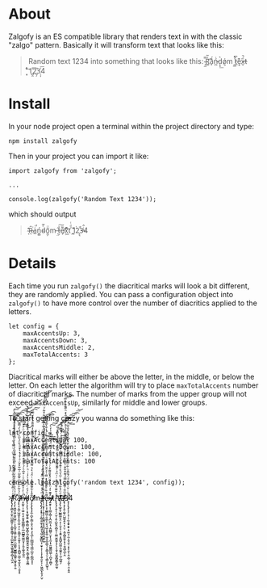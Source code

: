 # About
Zalgofy is an ES compatible library that renders text in with the classic "zalgo" pattern. 
Basically it will transform text that looks like this:
>Random text 1234
into something that looks like this:
>̴̘̼̿R̳ͯ͂͢ȁ̙́ń̵̪̇d̦̟͛͟ó̷͕m ̰̲͑̽t̷̲̀͆ė͓͊͘x̶̬ͣ̚t ͓ͦͥ͝1̻̯̄͞2͍̗̎3̜͎͑͞4

# Install
In your node project open a terminal within the project directory and type:
```
npm install zalgofy
```
Then in your project you can import it like:
```
import zalgofy from 'zalgofy';

...

console.log(zalgofy('Random Text 1234'));
```
which should output
>̴̄̕ͅȒ̶̖͘a̲ͬͬ̕ṉ̻́d̴ͤ̃͘o̰̗͂̈m ̶͉̤̋țͮ͠ͅe̸̞͌̈x͖͊ͯ͞t ̭́ͩͭ1͈͌́̇2̝͉ͭ̕3̶ͥ̂ͅ4

# Details
Each time you run `zalgofy()` the diacritical marks will look a bit different, they are randomly applied.
You can pass a configuration object into `zalgofy()` to have more control over the number of diacritics applied to the letters.

```
let config = {
    maxAccentsUp: 3,
    maxAccentsDown: 3,
    maxAccentsMiddle: 2,
    maxTotalAccents: 3
};
```

Diacritical marks will either be above the letter, in the middle, or below the letter. On each letter the algorithm will try to place
`maxTotalAccents` number of diacritical marks. The number of marks from the upper group will not exceed `maxAccentsUp`, similarly for
middle and lower groups.

To start getting crazy you wanna do something like this:

```
let config = {
    maxAccentsUp: 100,
    maxAccentsDown: 100,
    maxAccentsMiddle: 100,
    maxTotalAccents: 100
};

console.log(zalgofy('random text 1234', config));
```
≯̸̵̸̸̡̢̡̨̧̛̛̛͇͓̠̰̞̤̺͚̺͈̦͎͚͍͈̳̘͔̩̯̺̰̙͖̝͖͈̥̳̹̻̩̘̲̤̭ͨ͑ͬ̇̅̐ͯ̋ͩ̇̉̑̍ͫͧ̌̂ͭ̇̉́̾̌ͫ͑ͧ̿ͤ͋ͨ̋͆̿̍͊̉̍̈́̌ͣ͌͂́ͦ͘̕͢͜͠͝ͅŖ̡̧̨̛̛̛͖̫͈͖̦̰͍̫̺̦̜͕̟̺̘̝͖̼̜̺͈̼̙̤̺͚̰̜̺̳̻͎͇͍̹͚̞͓͈̜͍̐ͦ̈̍ͪ̋̅͌ͣ͋ͦͤ͌̄ͩͤ̋̉̊ͣ͊̽ͪ́ͦ̀̇ͬͮ̃͑̽̾̓̀͛̾̽͌ͫ̕͘͟͜͡͡͡͠͞͞ͅa̵̷̸̶̴̴̶̡̨̢̛̛͓͔͚̦̺͖̝͓͙̫̞̫̤͉͔̠͙̮͇̥̹͈̫̟̟͕͕͙̩̻̺̹̰̲̩̰͉̫̙̟̤͔̮̞̥̐̈́ͯ̃͐͋̐ͫ̌͂̆ͫͯ̅͋̊̌ͬͣ̇̊́̽͛͒̄ͪ̄̈́͛ͫ̀ͩ̊̀́̿̄̕͘͞͡ņ̵̵̴̷̸̵̷̷̴̵̴̶̯̰̙̹͎͖̠̯͉̞̮̬͓̳̪̻̞̹̲̤̪̲͇̭̤̳̫͓̹̙͍̞͚̖̬̼͍̤̀ͭͤ̇̉͌͂̎ͫͧͥ͒̅ͮ͐́͑̄̌̍̂̈́ͭ̄ͥ̑̆̾̂̑ͫ̉̍̃ͪ̈ͨ̐̄ͣ̂͌̕̚͢͟͜͝͝d̴̵̸̡̢̨̨̢͎͙̘͚͓̱͍͙͇̜̻̤̺̟̻̝͖͔̻̻͚̬̼͈̮̰͙̤͔̳̞͈̳̩̱̮̻̍̈́ͩͬͨ̏̓͗ͨ̾ͥͪ̓̍̆͛ͩͬ̈͐̌̄̾̿͆̿̏͆̀̋́́̊̾͂̊ͧͪ̋̅̀͋ͧ̚͜͟͝͞͠͝͝͝ͅͅơ̸̷̡̧̨̡̢̡̡̛̛̼̹̪̙͎̳͔̱̞̤͔̟͉̝͉̲͎̹̲̲̺͖͉̪̪̹̲̰̠̗̻̪̞͓̝͂̐̾͋͌̃̏̃̓ͭ̈́́͛́ͮ͌̈̎ͫ͒̍̈́́ͦͩ̑̃̍̑ͨͧͣ̑͋̓̎̄̎̐͛̂̇̆̿̋̚̕͟͜͟͡͠m ̶̶̷̵̸̡̢̡̢̡̧͙̟͉͕͚̦̥̫͓̟͍͉̖̘̰̠̰̟̳̺̖̜͈̟͓̩͎͔͎̭̞̮̤̙̗͕͖̰̪̙̭̖̗̤̬ͥͫͦ̊̿̓͋ͮͫ͊́̈̐̇́ͭͥͫͨ̂̐̿̋͊̌ͨͧ̿̓̄̈́ͫ́͂ͥ͆ͯ̕̕͜͠͡͞͠t̸̸̴̵̴̷̵̷̴̶̷̨̨͎̮͓̙͕̯̝̝͕̰͚̼̤̞̥̬̪̰̝̻̲̫̪͚̦͖̾͒͌͗̽ͭ̄͛̌͑̏̋͒ͦ̊ͣͨ̊ͣ̑͛ͬ͊͐̎̓͆͂̈̐ͨ̊̂ͦ́͒ͪ̇̑̉ͨ̽͋̊̃ͨͮͮ̿̑́́ͧ̚͘͜͠͝͞ͅͅe̶̷̵̵̴̢̨̨̥͓͎̺͇͖̹͈̱̲͎̤̱̖̘̺̝͙̞͍̠̼͎͍̲̠͇͉͕̞̳̞̞̤͕͎̳̠̥̼̺̥͉͌ͪ͂ͮ̐ͬ̾͛̽̿̇͐ͯ̑̆ͯ̽͊ͯͥ͌̑̀ͩͪ͌͑͗͑̇̂ͬ́̾̐̀͂͑̾̀̂͘͜͢͟͜͠͡͡x̷̸̵̸̵̴̴̸̡͍̱̥̩͕̫̳͔̻̦͓̪̫̪͎͉̩͈̺̻̠̫͙̩̘̰͎̟̫͖͍̳͖̲̜̦̪̬̗̼̻̞̓̄͊͐̓ͪ͂̑̈̑̈́̽̄̑͌͒ͨͨ̍̉ͬ̓̓̃̓͗̿̈́̓ͫ̑ͣ̇̇̍̓̀̕͘͢͟͜͜͜͜͠͠ͅt ̵̸̨̢̨̡̨̛̱̜̖̠̫͔͎͈̩̺͈̭͔̻̯̹̜̤̳̮͖̼̥̝̗̖̝͕̬̜̭͚̗̻̬̳͓̲̫̰͉ͩ̍̄̈͊̊̃ͨ̅̐ͬ͑ͫ̉ͨ͌̆͌̆͌ͬͦͧͬ̅̈́ͯ̏ͥ̅͒ͭ̋̄ͦ̈ͫ͘͟͢͜͢͟͡͡͝͞͞͝ͅͅͅ1̸̸̷̸̸̵̴̸̧̧̢̛̠̲̥̱̩̺͇͚̤͓̤̝̦̹̬̞̠̩̩̱͍͙̯̰̺̙̺͖̦͈͚̭͎̹̰̩̲͖̘̗̑ͩ̈́̉͂́̇̽̌ͥ̃͛ͩ̊ͤ͊̊̍ͬ̓ͩ̃̃ͭ͛ͬ͑ͨͦ̂ͩͨ͛͊̎̈́͌̚̕̕͢͢͜͡͝͠ͅ2̴̸̷̴̸̵̶̵̧̢̧̨̨̭̩͚̖̤̺͚͕͈͙͔̹̤̹͔̼͔̻͈̱̬͎̟͎̯͉̻͉̲͎̭̋̑ͫ͋͑͂͒ͬ̿ͩ͌͒͋̐ͯͪ̑̑ͬ̇͗ͨ̎͑̊̆̐̌͒ͯ̄͂ͬ̈́ͯ͒ͬ̾ͩ̎̀̽ͪ̎̐̐́̍̅̚̕͘͞͠͡3̸̷̧̨̨̢̡̨̞̗̦̘̹͎̼͔̭̟̭̟̩̘͖͉̹̼̦̭̘͈̜͔̟̙̯̙̹̭͔̲͉͎̰̙̜̯͕̭̭ͪͦͥ̆͗̏ͦ̆ͩ̈́̄̋̂ͪ͋̈̎̑̽̑͋͊̀͒̃ͮͤ̆ͤ̀̏͛́ͯ̽̎͛̅̈́ͭ̏̚̚͘͜͢͝͠͠͡͞͝4